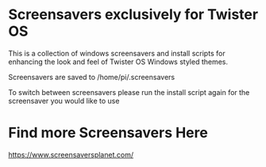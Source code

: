 # Screensavers exclusively for Twister OS
This is a collection of windows screensavers and install scripts for enhancing the look and feel of Twister OS Windows styled themes.

Screensavers are saved to /home/pi/.screensavers

To switch between screensavers please run the install script again for the screensaver you would like to use

# Find more Screensavers Here
https://www.screensaversplanet.com/

